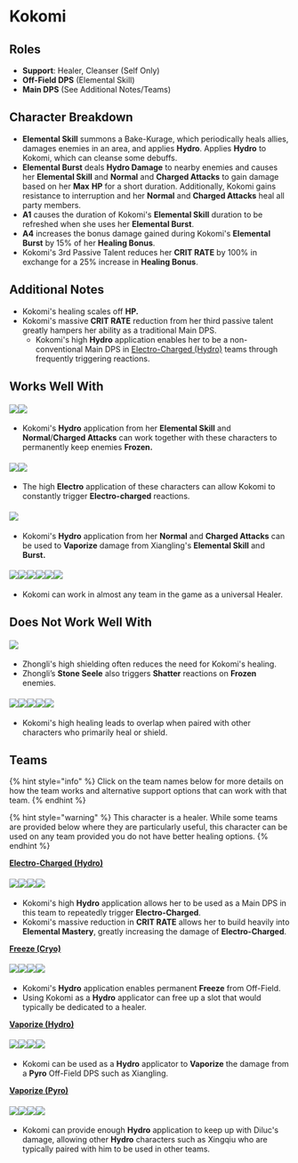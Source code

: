 # Kokomi

## Roles

* **Support**: Healer, Cleanser (Self Only)
* **Off-Field DPS** (Elemental Skill)
* **Main DPS** (See Additional Notes/Teams)

## Character Breakdown

* **Elemental Skill** summons a Bake-Kurage, which periodically heals allies, damages enemies in an area, and applies **Hydro**. Applies **Hydro** to Kokomi, which can cleanse some debuffs.
* **Elemental Burst** deals **Hydro Damage** to nearby enemies and causes her **Elemental Skill** and **Normal** and **Charged Attacks** to gain damage based on her **Max** **HP** for a short duration. Additionally, Kokomi gains resistance to interruption and her **Normal** and **Charged Attacks** heal all party members.
* **A1** causes the duration of Kokomi's **Elemental Skill** duration to be refreshed when she uses her **Elemental Burst**.
* **A4** increases the bonus damage gained during Kokomi's **Elemental Burst** by 15% of her **Healing Bonus**.
* Kokomi's 3rd Passive Talent reduces her **CRIT RATE** by 100% in exchange for a 25% increase in **Healing Bonus**.

## **Additional Notes**

* Kokomi's healing scales off **HP.**
* Kokomi's massive **CRIT RATE** reduction from her third passive talent greatly hampers her ability as a traditional Main DPS.
  * Kokomi's high **Hydro** application enables her to be a non-conventional Main DPS in [Electro-Charged (Hydro)](../../teams/electro-charged-hydro.md) teams through frequently triggering reactions.

## **Works Well With**

#### ![](../../.gitbook/assets/UI\_AvatarIcon\_Ganyu.png)![](../../.gitbook/assets/UI\_AvatarIcon\_Ayaka.png)

* Kokomi's **Hydro** application from her **Elemental Skill** and **Normal**/**Charged Attacks** can work together with these characters to permanently keep enemies **Frozen.**

#### ![](../../.gitbook/assets/UI\_AvatarIcon\_Beidou.png)![](../../.gitbook/assets/UI\_AvatarIcon\_Fischl.png)

* The high **Electro** application of these characters can allow Kokomi to constantly trigger **Electro-charged** reactions.

#### ![](../../.gitbook/assets/UI\_AvatarIcon\_Xiangling.png)

* Kokomi's **Hydro** application from her **Normal** and **Charged Attacks** can be used to **Vaporize** damage from Xiangling's **Elemental Skill** and **Burst.**

#### ![](../../.gitbook/assets/Element\_Anemo.webp)![](../../.gitbook/assets/Element\_Cryo.webp)![](../../.gitbook/assets/Element\_Electro.webp)![](../../.gitbook/assets/Element\_Geo.webp)![](../../.gitbook/assets/Element\_Hydro.webp)![](../../.gitbook/assets/Element\_Pyro.webp)

* Kokomi can work in almost any team in the game as a universal Healer.

## Does Not Work Well With

#### ![](../../.gitbook/assets/UI\_AvatarIcon\_Zhongli.png)

* Zhongli's high shielding often reduces the need for Kokomi's healing.
* Zhongli’s **Stone Seele** also triggers **Shatter** reactions on **Frozen** enemies.

#### ![](../../.gitbook/assets/UI\_AvatarIcon\_Barbara.png)![](../../.gitbook/assets/UI\_AvatarIcon\_Diona.png)![](../../.gitbook/assets/UI\_AvatarIcon\_Sayu.png)![](../../.gitbook/assets/UI\_AvatarIcon\_Jean.png)![](../../.gitbook/assets/UI\_AvatarIcon\_Qiqi.png)

* Kokomi's high healing leads to overlap when paired with other characters who primarily heal or shield.

## **Teams**

{% hint style="info" %}
Click on the team names below for more details on how the team works and alternative support options that can work with that team.
{% endhint %}

{% hint style="warning" %}
This character is a healer. While some teams are provided below where they are particularly useful, this character can be used on any team provided you do not have better healing options.
{% endhint %}

[**Electro-Charged (Hydro)**](../../teams/electro-charged-hydro.md)

#### ![](../../.gitbook/assets/UI\_AvatarIcon\_Kokomi.png)![](../../.gitbook/assets/UI\_AvatarIcon\_Beidou.png)![](../../.gitbook/assets/UI\_AvatarIcon\_Fischl.png)![](../../.gitbook/assets/UI\_AvatarIcon\_Kazuha.png)

* Kokomi's high **Hydro** application allows her to be used as a Main DPS in this team to repeatedly trigger **Electro-Charged**.
* Kokomi's massive reduction in **CRIT RATE** allows her to build heavily into **Elemental Mastery**, greatly increasing the damage of **Electro-Charged**.

[**Freeze (Cryo)**](../../teams/freeze.md)

#### ![](../../.gitbook/assets/UI\_AvatarIcon\_Ayaka.png)![](../../.gitbook/assets/UI\_AvatarIcon\_Kokomi.png)![](../../.gitbook/assets/UI\_AvatarIcon\_Kazuha.png)![](../../.gitbook/assets/UI\_AvatarIcon\_Shenhe.png)

* Kokomi's **Hydro** application enables permanent **Freeze** from Off-Field.
* Using Kokomi as a **Hydro** applicator can free up a slot that would typically be dedicated to a healer.

[**Vaporize (Hydro)**](../../teams/vaporize.md)

#### ![](../../.gitbook/assets/UI\_AvatarIcon\_Kokomi.png)![](../../.gitbook/assets/UI\_AvatarIcon\_Xiangling.png)![](../../.gitbook/assets/UI\_AvatarIcon\_Bennett.png)![](../../.gitbook/assets/UI\_AvatarIcon\_Sucrose.png)

* Kokomi can be used as a **Hydro** applicator to **Vaporize** the damage from a **Pyro** Off-Field DPS such as Xiangling.

[**Vaporize (Pyro)**](../../teams/reverse-vaporize.md)

#### ![](../../.gitbook/assets/UI\_AvatarIcon\_Diluc.png)![](../../.gitbook/assets/UI\_AvatarIcon\_Kokomi.png)![](../../.gitbook/assets/UI\_AvatarIcon\_Bennett.png)![](../../.gitbook/assets/UI\_AvatarIcon\_Zhongli.png)

* Kokomi can provide enough **Hydro** application to keep up with Diluc's damage, allowing other **Hydro** characters such as Xingqiu who are typically paired with him to be used in other teams.
